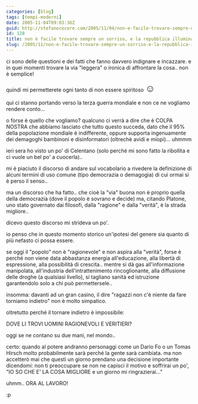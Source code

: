 ```yaml
---
categories: [blog]
tags: [tempi-moderni]
date: 2005-11-04T09:03:36Z
guid: http://stefanocecere.com/2005/11/04/non-e-facile-trovare-sempre-un-sorriso-e-la-repubblica-illuminata/
id: 128
title: non è facile trovare sempre un sorriso, e la repubblica illuminata
slug: /2005/11/non-e-facile-trovare-sempre-un-sorriso-e-la-repubblica-illuminata/
---
```


ci sono delle questioni e dei fatti che fanno davvero indignare e incazzare. e in quei momenti trovare la via "leggera" o ironica di affrontare la cosa.. non è semplice!

quindi mi permetterete ogni tanto di non essere spiritoso <span style="font-size: 20pt">&#x263a;</span>

qui ci stanno portando verso la terza guerra mondiale e non ce ne vogliamo rendere conto…

o forse è quello che vogliamo? qualcuno ci verrà a dire che è COLPA NOSTRA che abbiamo lasciato che tutto questo succeda, dato che il 95% della popolazione mondiale è indifferente, oppure supporta ingenuamente dei demagoghi bambinoni e disinformatori (oltrechè avidi e miopi)… uhmmm

ieri sera ho visto un po' di Celentano (solo perché mi sono fatto la ribollita e ci vuole un bel po' a cuocerla)..
  
mi è piaciuto il discorso di andare sul vocabolario a rivedere la definizione di alcuni termini di uso comune (tipo democrazia o demagogia) di cui ormai si è perso il senso..

ma un discorso che ha fatto.. che cioè la "via" buona non è proprio quella della democrazia (dove il popolo è sovrano e decide) ma, citando Platone, uno stato governato dai filosofi, dalla "ragione" e dalla "verità", è la strada migliore..

dicevo questo discorso mi strideva un po'.

io penso che in questo momento storico un'ipotesi del genere sia quanto di più nefasto ci possa essere.

se oggi il "popolo" non è "ragionevole" e non aspira alla "verità", forse è perché non viene data abbastanza energia all'educazione, alla libertà di espressione, alla possibilità di crescita.. mentre si dà gas all'informazione manipolata, all'industria dell'intrattenimento rincoglionante, alla diffusione delle droghe (a qualsiasi livello), si tagliano sanità ed istruzione garantendolo solo a chi può permettersele..

insomma: davanti ad un gran casino, il dire "ragazzi non c'è niente da fare torniamo indietro" non è molto simpatico.
  
oltretutto perché il tornare indietro è impossibile:
  
DOVE LI TROVI UOMINI RAGIONEVOLI E VERITIERI?
  
oggi se ne contano su due mani, nel mondo..

certo: quando al potere andranno personaggi come un Dario Fo o un Tomas Hirsch molto probabilmente sarà perché la gente sarà cambiata. ma non accetterò mai che questi un giorno prendano una decisione importante dicendomi: non ti preoccupare se non ne capisci il motivo e soffrirai un po', "IO SO CHE E' LA COSA MIGLIORE e un giorno mi ringrazierai…"

uhmm.. ORA AL LAVORO!
  
:p
